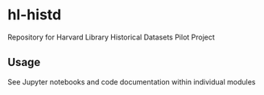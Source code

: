 # hl-histd
Repository for Harvard Library Historical Datasets Pilot Project

## Usage
See Jupyter notebooks and code documentation within individual modules
